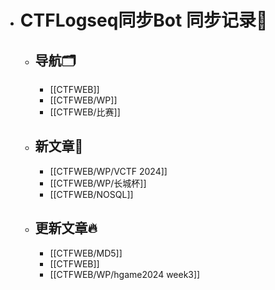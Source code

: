 - # CTFLogseq同步Bot 同步记录🤖
  - ## 导航🗂️
    - [[CTFWEB]]
    - [[CTFWEB/WP]]
    - [[CTFWEB/比赛]]
  - ## 新文章🎉
    - [[CTFWEB/WP/VCTF 2024]]
    - [[CTFWEB/WP/长城杯]]
    - [[CTFWEB/NOSQL]]
  - ## 更新文章🔥
    - [[CTFWEB/MD5]]
    - [[CTFWEB]]
    - [[CTFWEB/WP/hgame2024 week3]]
